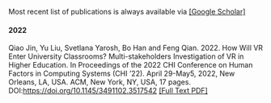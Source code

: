 Most recent list of publications is always available via [[Google Scholar]](https://scholar.google.com/citations?hl=en&user=n6bjh24AAAAJ&view_op=list_works&sortby=pubdate)

#### 2022
Qiao Jin, Yu Liu, Svetlana Yarosh, Bo Han and Feng Qian. 2022. How Will VR Enter University Classrooms? Multi-stakeholders Investigation of VR in Higher Education. In Proceedings of the 2022 CHI Conference on Human Factors in Computing Systems (CHI ’22). April 29-May5, 2022, New Orleans, LA, USA. ACM, New York, NY, USA, 17 pages. DOI:https://doi.org/10.1145/3491102.3517542 [[Full Text PDF]](https://www.dropbox.com/s/sp3xrt9mzy0l6mf/CHI%202022%20-%20vr%20in%20higher%20ed.pdf?dl=0)
